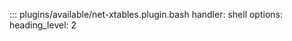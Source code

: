 ::: plugins/available/net-xtables.plugin.bash
    handler: shell
    options:
      heading_level: 2